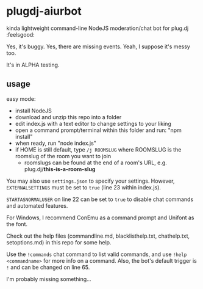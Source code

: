 # plugdj-aiurbot
kinda lightweight command-line NodeJS moderation/chat bot for plug.dj :feelsgood:

Yes, it's buggy. Yes, there are missing events. Yeah, I suppose it's messy too.

It's in ALPHA testing.

usage
------
easy mode:
- install NodeJS
- download and unzip this repo into a folder
- edit index.js with a text editor to change settings to your liking
- open a command prompt/terminal within this folder and run: "npm install"
- when ready, run "node index.js"
- if HOME is still default, type `/j ROOMSLUG` where ROOMSLUG is the roomslug of the room you want to join
  - roomslugs can be found at the end of a room's URL, e.g. plug.dj/**this-is-a-room-slug**

You may also use `settings.json` to specify your settings. However, `EXTERNALSETTINGS` must be set to `true` (line 23 within index.js).

`STARTASNORMALUSER` on line 22 can be set to `true` to disable chat commands and automated features.

For Windows, I recommend ConEmu as a command prompt and Unifont as the font.

Check out the help files (commandline.md, blacklisthelp.txt, chathelp.txt, setoptions.md) in this repo for some help.

Use the `!commands` chat command to list valid commands, and use `!help <commandname>` for more info on a command. Also, the bot's default trigger is `!` and can be changed on line 65.

I'm probably missing something...
